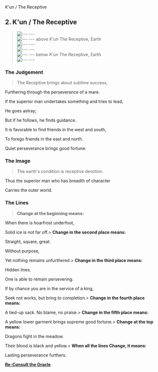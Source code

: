 K'un / The Receptive
## 2. K'un / The Receptive
> ![--- ---](../images/yinU.gif)   
> ![--- ---](../images/yinU.gif) above _K'un_ The Receptive, Earth  
> ![--- ---](../images/yinU.gif)   
> ![--- ---](../images/yinU.gif)   
> ![--- ---](../images/yinU.gif) below _K'un_ The Receptive, Earth  
> ![--- ---](../images/yinU.gif)
### The Judgement
> The Receptive brings about sublime success,  
>  Furthering through the perseverance of a mare.  
>  If the superior man undertakes something and tries to lead,  
>  He goes astray;  
>  But if he follows, he finds guidance.  
>  It is favorable to find friends in the west and south,  
>  To forego friends in the east and north.  
>  Quiet perseverance brings good fortune.
### The Image
> The earth's condition is receptive devotion.  
>  Thus the superior man who has breadth of character  
>  Carries the outer world.
### The Lines
> **Change at the beginning means:**  
>  When there is hoarfrost underfoot,  
>  Solid ice is not far off.> **Change in the second place means:**  
>  Straight, square, great.  
>  Without purpose,  
>  Yet nothing remains unfurthered.> **Change in the third place means:**  
>  Hidden lines.  
>  One is able to remain persevering.  
>  If by chance you are in the service of a king,  
>  Seek not works, but bring to completion.> **Change in the fourth place means:**  
>  A tied-up sack. No blame, no praise.> **Change in the fifth place means:**  
>  A yellow lower garment brings supreme good fortune.> **Change at the top means:**  
>  Dragons fight in the meadow.  
>  Their blood is black and yellow.> **When all the lines Change, it means:**  
>  Lasting perseverance furthers.

**[Re-Consult the Oracle](../index.html)**

